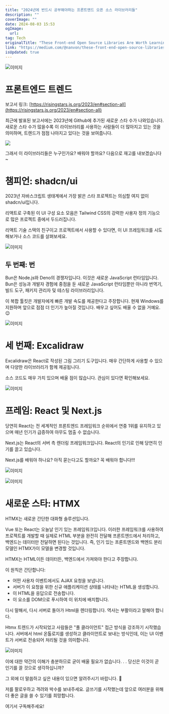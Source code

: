 ```yaml
---
title: "2024년에 반드시 공부해야하는 프론트엔드 오픈 소스 라이브러리들"
description: ""
coverImage: ""
date: 2024-08-03 15:53
ogImage: 
  url: 
tag: Tech
originalTitle: "These Front-end Open Source Libraries Are Worth Learning In 2024"
link: "https://medium.com/@nanvon/these-front-end-open-source-libraries-are-worth-learning-in-2024-5c87371deffe"
isUpdated: true
---
```






![이미지](/assets/img/TheseFront-endOpenSourceLibrariesAreWorthLearningIn2024_0.png)

# 프론트엔드 트렌드

보고서 링크: [https://risingstars.js.org/2023/en#section-all](https://risingstars.js.org/2023/en#section-all)

최근에 발표된 보고서에는 2023년에 Github에 추가된 새로운 스타 수가 나와있습니다. 새로운 스타 수가 많을수록 이 라이브러리를 사용하는 사람들이 더 많아지고 있는 것을 의미하며, 트렌드가 점점 나아지고 있다는 것을 보여줍니다.

<div class="content-ad"></div>

<img src="/assets/img/TheseFront-endOpenSourceLibrariesAreWorthLearningIn2024_1.png" />

그래서 이 라이브러리들은 누구인가요? 배워야 할까요? 다음으로 재고를 내보겠습니다~

# 챔피언: shadcn/ui

2023년 자바스크립트 생태계에서 가장 밝은 스타 프로젝트는 의심할 여지 없이 shadcn/ui입니다.

<div class="content-ad"></div>

리액트로 구축된 이 UI 구성 요소 모음은 Tailwind CSS의 강력한 사용자 정의 기능으로 많은 프로젝트 중에서 두드러집니다.

리액트 기술 스택의 친구이고 프로젝트에서 사용할 수 있다면, 이 UI 프레임워크를 시도해보거나 소스 코드를 살펴보세요.

![이미지](/assets/img/TheseFront-endOpenSourceLibrariesAreWorthLearningIn2024_2.png)

## 두 번째: 번

<div class="content-ad"></div>

Bun은 Node.js와 Deno의 경쟁자입니다. 이것은 새로운 JavaScript 런타임입니다. Bun은 성능과 개발자 경험에 중점을 둔 새로운 JavaScript 런타임뿐만 아니라 번역기, 빌드 도구, 패키지 관리자 및 테스팅 라이브러리입니다.

이 복합 툴킷은 개발자에게 빠른 개발 속도를 제공한다고 주장합니다. 현재 Windows를 지원하며 앞으로 점점 더 인기가 높아질 것입니다. 배우고 싶어도 배울 수 없을 거예요. 😉

![이미지](/assets/img/TheseFront-endOpenSourceLibrariesAreWorthLearningIn2024_3.png)

# 세 번째: Excalidraw

<div class="content-ad"></div>

Excalidraw은 React로 작성된 그림 그리기 도구입니다. 매우 간단하게 사용할 수 있으며 다양한 라이브러리가 함께 제공됩니다.

소스 코드도 매우 가치 있으며 배울 점이 많습니다. 관심이 있다면 확인해보세요.

![이미지](/assets/img/TheseFront-endOpenSourceLibrariesAreWorthLearningIn2024_4.png)

# 프레임: React 및 Next.js

<div class="content-ad"></div>

당연히 React는 전 세계적인 프론트엔드 프레임워크 순위에서 연중 1위를 유지하고 있으며 매년 인기가 급증하여 아무도 멈출 수 없습니다.

Next.js는 React의 서버 측 렌더링 프레임워크입니다. React의 인기로 인해 당연히 인기를 끌고 있습니다.

Next.js를 배워야 하나요? 아직 묻는다고도 할까요? 꼭 배워야 합니다!!!

![이미지](/assets/img/TheseFront-endOpenSourceLibrariesAreWorthLearningIn2024_5.png)

<div class="content-ad"></div>

![이미지](/assets/img/TheseFront-endOpenSourceLibrariesAreWorthLearningIn2024_6.png)

# 새로운 스타: HTMX

HTMX는 새로운 간단한 대화형 솔루션입니다.

Vue 또는 React는 오늘날 인기 있는 프레임워크입니다. 이러한 프레임워크를 사용하여 프로젝트를 개발할 때 실제로 HTML 부분을 완전히 전달해 프론트엔드에서 처리하고, 백엔드는 데이터만 전달하면 된다는 것입니다. 즉, 인기 있는 프론트엔드와 백엔드 분리 모델인 HTMX가이 모델을 변경할 것입니다.

<div class="content-ad"></div>

HTMX는 HTML이든 데이터든, 백엔드에서 가져와야 한다고 주장합니다.

이 원칙은 간단합니다:

- 어떤 사용자 이벤트에서도 AJAX 요청을 보냅니다.
- 서버가 이 요청을 위한 신규 애플리케이션 상태를 나타내는 HTML을 생성합니다.
- 이 HTML을 응답으로 전송합니다.
- 이 요소를 DOM으로 푸시하여 이 위치에 배치합니다.

다시 말해서, 다시 서버로 돌아가 Html을 렌더링합니다. 역사는 부활이라고 말해야 합니다.

<div class="content-ad"></div>

Htmx 트렌드가 시작되었고 사람들은 "풀 클라이언트" 접근 방식을 강조하기 시작했습니다. 서버에서 html 온톨로지를 생성하고 클라이언트로 보내는 방식인데, 이는 UI 이벤트가 서버로 전송되어 처리될 것을 의미합니다.

![이미지](/assets/img/TheseFront-endOpenSourceLibrariesAreWorthLearningIn2024_7.png)

이에 대한 약간의 이해가 충분하므로 굳이 배울 필요가 없습니다. . . 당신은 이것이 곧 인기를 끌 것으로 생각하십니까?

그 외에 더 말씀하고 싶은 내용이 있으면 알려주시기 바랍니다. 🌹

<div class="content-ad"></div>

저를 팔로우하고 격려와 박수를 보내주세요. 글쓰기를 시작했는데 앞으로 여러분을 위해 더 좋은 글을 쓸 수 있기를 희망합니다.

여기서 구독해주세요!
